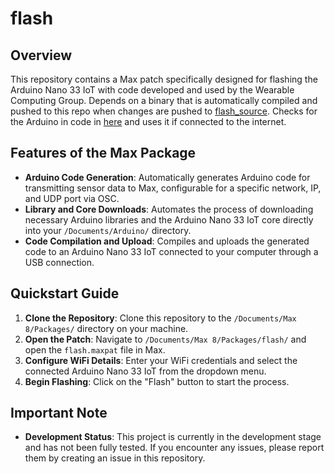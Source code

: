 # flash

## Overview
This repository contains a Max patch specifically designed for flashing the Arduino Nano 33 IoT with code developed and used by the Wearable Computing Group.
Depends on a binary that is automatically compiled and pushed to this repo when changes are pushed to [flash_source](https://github.com/wearablecomputing/flash_source).
Checks for the Arduino in code in [here](https://github.com/wearablecomputing/flash_source/blob/main/sketch/sketch.ino) and uses it if connected to the internet.

## Features of the Max Package
- **Arduino Code Generation**: Automatically generates Arduino code for transmitting sensor data to Max, configurable for a specific network, IP, and UDP port via OSC.
- **Library and Core Downloads**: Automates the process of downloading necessary Arduino libraries and the Arduino Nano 33 IoT core directly into your `/Documents/Arduino/` directory.
- **Code Compilation and Upload**: Compiles and uploads the generated code to an Arduino Nano 33 IoT connected to your computer through a USB connection.

## Quickstart Guide
1. **Clone the Repository**: Clone this repository to the `/Documents/Max 8/Packages/` directory on your machine.
2. **Open the Patch**: Navigate to `/Documents/Max 8/Packages/flash/` and open the `flash.maxpat` file in Max.
3. **Configure WiFi Details**: Enter your WiFi credentials and select the connected Arduino Nano 33 IoT from the dropdown menu.
4. **Begin Flashing**: Click on the "Flash" button to start the process.

## Important Note
- **Development Status**: This project is currently in the development stage and has not been fully tested. If you encounter any issues, please report them by creating an issue in this repository.

